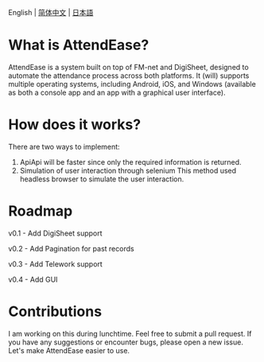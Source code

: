 English | [简体中文](README.zh-CN.md) | [日本語](README.ja-JP.md)

# What is AttendEase?

AttendEase is a system built on top of FM-net and DigiSheet, designed to automate the attendance process across both platforms. It (will) supports multiple operating systems, including Android, iOS, and Windows (available as both a console app and an app with a graphical user interface).

# How does it works?

There are two ways to implement:

1. ApiApi will be faster since only the required information is returned.
2. Simulation of user interaction through selenium
   This method used headless browser to simulate the user interaction.

# Roadmap

v0.1 - Add DigiSheet support

v0.2 - Add Pagination for past records

v0.3 - Add Telework support

v0.4 - Add GUI


# Contributions

I am working on this during lunchtime. Feel free to submit a pull request. If you have any suggestions or encounter bugs, please open a new issue. Let's make AttendEase easier to use.
